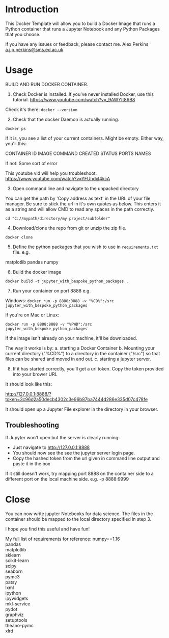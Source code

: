 # Introduction

This Docker Template will allow you to build a Docker Image that runs a Python container that runs a Jupyter Notebook and any Python Packages that you choose.

If you have any issues or feedback, please contact me.
Alex Perkins
a.j.p.perkins@sms.ed.ac.uk


# Usage

BUILD AND RUN DOCKER CONTAINER.

1. Check Docker is installed.
If you've never installed Docker, use this tutorial.
https://www.youtube.com/watch?v=_9AWYlt86B8

Check it's there:
`docker --version`

2. Check that the docker Daemon is actually running.

`docker ps`

If it is, you see a list of your current containers. Might be empty.
Either way, you'll this:

CONTAINER ID   IMAGE     COMMAND   CREATED   STATUS    PORTS     NAMES

If not:
Some sort of error

This youtube vid will help you troubleshoot.
https://www.youtube.com/watch?v=YFUhdxI4kcA


3. Open command line and navigate to the unpacked directory

You can get the path by 'Copy address as text' in the URL of your file manager.
Be sure to stick the url in it's own quotes as below. This enters it as a string and will allow CMD to read any spaces in the path correctly.


`cd "C://mypath/directory/my project/subfolder"`

4. Download/clone the repo from git or unzip the zip file.

`docker clone `

5. Define the python packages that you wish to use in `requirements.txt` file.
e.g.

matplotlib
pandas
numpy

6. Build the docker image

`docker build -t jupyter_with_bespoke_python_packages .`

7. Run your container on port 8888
e.g.

Windows:
`docker run -p 8888:8888 -v "%CD%":/src jupyter_with_bespoke_python_packages`

If you're on Mac or Linux:

`docker run -p 8888:8888 -v "%PWD":/src jupyter_with_bespoke_python_packages`


If the image isn't already on your machine, it'll be downloaded.

The way it works is by:
a. starting a Docker Container
b. Mounting your current directory ("%CD%") to a directory in the container ("/src") so that files can be shared and moved in and out.
c. starting a jupyter server.


8. If it has started correctly, you'll get a url token. Copy the token provided into your brower URL

It should look like this:

http://127.0.0.1:8888/?token=3c96d2a50decb4302c3e96b87ba7444d286e335d07c478fe

It should open up a Jupyter File explorer in the directory in your browser.

## Troubleshooting

If Jupyter won't open but the server is clearly running:
* Just navigate to http://127.0.0.1:8888
* You should now see the see the jupyter server login page.
* Copy the hashed token from the url given in command line output and paste it in the box

If it still doesn't work, try mapping port 8888 on the container side to a different port on the local machine side. e.g. -p 8888:9999


# Close

You can now write jupyter Notebooks for data science. The files in the container should be mapped to the local directory specified in step 3.

I hope you find this useful and have fun!


My full list of requirements for reference:
numpy==1.16  
pandas  
matplotlib  
sklearn  
scikit-learn  
scipy  
seaborn  
pymc3  
patsy  
lxml  
ipython  
ipywidgets  
mkl-service  
pydot  
graphviz  
setuptools  
theano-pymc  
xlrd  
